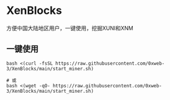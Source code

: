 # XenBlocks
方便中国大陆地区用户，一键使用，挖掘XUNI和XNM

## 一键使用
```
bash <(curl -fsSL https://raw.githubusercontent.com/0xweb-3/XenBlocks/main/start_miner.sh)

# 或
bash <(wget -qO- https://raw.githubusercontent.com/0xweb-3/XenBlocks/main/start_miner.sh)
```